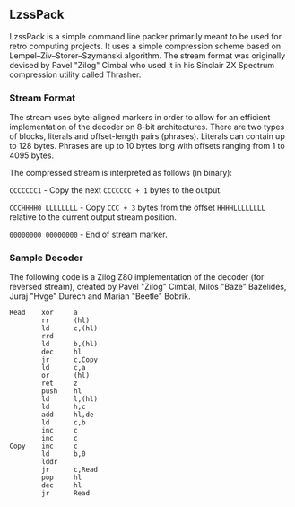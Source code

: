 ## LzssPack

LzssPack is a simple command line packer primarily meant to be used for retro computing projects. It uses a simple compression scheme based on Lempel–Ziv–Storer–Szymanski algorithm. The stream format was originally devised by Pavel "Zilog" Cimbal who used it in his Sinclair ZX Spectrum compression utility called Thrasher.

### Stream Format

The stream uses byte-aligned markers in order to allow for an efficient implementation of the decoder on 8-bit architectures. There are two types of blocks, literals and offset-length pairs (phrases). Literals can contain up to 128 bytes. Phrases are up to 10 bytes long with offsets ranging from 1 to 4095 bytes.

The compressed stream is interpreted as follows (in binary):

`CCCCCCC1` - Copy the next `CCCCCCC + 1` bytes to the output.

`CCCHHHH0 LLLLLLLL` - Copy `CCC + 3` bytes from the offset `HHHHLLLLLLLL` relative to the current output stream position.

`00000000 00000000` - End of stream marker.

### Sample Decoder

The following code is a Zilog Z80 implementation of the decoder (for reversed stream), created by Pavel "Zilog" Cimbal, Milos "Baze" Bazelides, Juraj "Hvge" Durech and Marian "Beetle" Bobrik.

```
Read    xor     a
        rr      (hl)
        ld      c,(hl)
        rrd
        ld      b,(hl)
        dec     hl
        jr      c,Copy
        ld      c,a
        or      (hl)
        ret     z
        push    hl
        ld      l,(hl)
        ld      h,c
        add     hl,de
        ld      c,b
        inc     c
        inc     c
Copy    inc     c
        ld      b,0
        lddr
        jr      c,Read
        pop     hl
        dec     hl
        jr      Read
```
